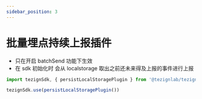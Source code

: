 ```yaml
---
sidebar_position: 3
---
```


# 批量埋点持续上报插件
- 只在开启 batchSend 功能下生效
- 在 sdk 初始化时 会从 localstorage 取出之前还未来得及上报的事件进行上报

```typescript
import tezignSdk, { persistLocalStoragePlugin } from '@tezignlab/tezign-external-track/miniprogram_dist';

tezignSdk.use(persistLocalStoragePlugin())
```